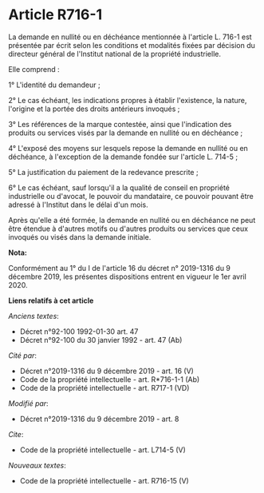 # Article R716-1

La demande en nullité ou en déchéance mentionnée à l'article L. 716-1 est présentée par écrit selon les conditions et
modalités fixées par décision du directeur général de l'Institut national de la propriété industrielle. 

Elle comprend : 

1° L'identité du demandeur ; 

2° Le cas échéant, les indications propres à établir l'existence, la nature, l'origine et la portée des droits antérieurs
invoqués ; 

3° Les références de la marque contestée, ainsi que l'indication des produits ou services visés par la demande en nullité ou
en déchéance ; 

4° L'exposé des moyens sur lesquels repose la demande en nullité ou en déchéance, à l'exception de la demande fondée sur
l'article L. 714-5 ; 

5° La justification du paiement de la redevance prescrite ; 

6° Le cas échéant, sauf lorsqu'il a la qualité de conseil en propriété industrielle ou d'avocat, le pouvoir du mandataire, ce
pouvoir pouvant être adressé à l'Institut dans le délai d'un mois. 

Après qu'elle a été formée, la demande en nullité ou en déchéance ne peut être étendue à d'autres motifs ou d'autres produits
ou services que ceux invoqués ou visés dans la demande initiale.

**Nota:**

Conformément au 1° du I de l'article 16 du décret n° 2019-1316 du 9 décembre 2019, les présentes dispositions entrent en
vigueur le 1er avril 2020.

**Liens relatifs à cet article**

_Anciens textes_:

  - Décret n°92-100 1992-01-30 art. 47
  - Décret n°92-100 du 30 janvier 1992 - art. 47 (Ab)

_Cité par_:

  - Décret n°2019-1316 du 9 décembre 2019 - art. 16 (V)
  - Code de la propriété intellectuelle - art. R*716-1-1 (Ab)
  - Code de la propriété intellectuelle - art. R717-1 (VD)

_Modifié par_:

  - Décret n°2019-1316 du 9 décembre 2019 - art. 8

_Cite_:

  - Code de la propriété intellectuelle - art. L714-5 (V)

_Nouveaux textes_:

  - Code de la propriété intellectuelle - art. R716-15 (V)
